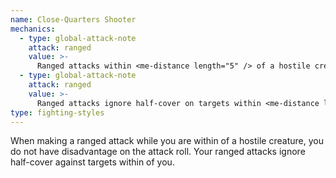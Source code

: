 ```yaml
---
name: Close-Quarters Shooter
mechanics:
  - type: global-attack-note
    attack: ranged
    value: >-
      Ranged attacks within <me-distance length="5" /> of a hostile creature do not impose disadvantage
  - type: global-attack-note
    attack: ranged
    value: >-
      Ranged attacks ignore half-cover on targets within <me-distance length="30" abbr />
type: fighting-styles
---
```

When making a ranged attack while you are within <me-distance length="5" /> of a hostile creature, you do not have
disadvantage on the attack roll. Your ranged attacks ignore half-cover against targets within <me-distance length="30" /> of you.
